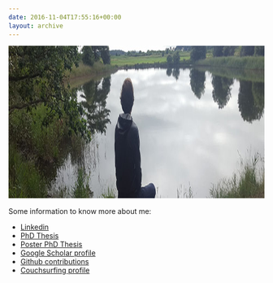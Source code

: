 ```yaml
---
date: 2016-11-04T17:55:16+00:00
layout: archive
---
```


<img class="aligncenter" src="/content/2016/11/llac.jpg" alt="" width="100%" height="300">

Some information to know more about me:

  * [Linkedin](https://www.linkedin.com/in/marctorsoc/)
  * [PhD Thesis](/content/2016/11/marcPhd.pdf)
  * [Poster PhD Thesis](/content/2016/11/poster_tesi.pdf)
  * [Google Scholar profile](https://scholar.google.es/citations?user=__4XCdYAAAAJ)
  * [Github contributions](https://github.com/marctorrellas)
  * [Couchsurfing profile](https://www.couchsurfing.com/people/marc-torsoc)
